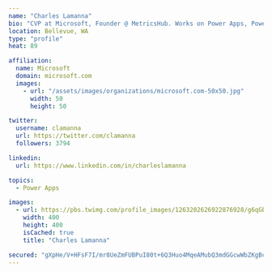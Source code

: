 ```yaml
---
name: "Charles Lamanna"
bio: "CVP at Microsoft, Founder @ MetricsHub. Works on Power Apps, Power Automate, Power Virtual Agent, Common Data Service and Dynamics 365."
location: Bellevue, WA
type: "profile"
heat: 89

affiliation:
  name: Microsoft
  domain: microsoft.com
  images:
    - url: "/assets/images/organizations/microsoft.com-50x50.jpg"
      width: 50
      height: 50

twitter:
  username: clamanna
  url: https://twitter.com/clamanna
  followers: 3794

linkedin:
  url: https://www.linkedin.com/in/charleslamanna

topics:
  - Power Apps

images:
  - url: https://pbs.twimg.com/profile_images/1263202626922876928/g6qGbHZ-_400x400.jpg
    width: 400
    height: 400
    isCached: true
    title: "Charles Lamanna"

secured: "gXpHe/V+HFsF7I/mr8UeZmFUBPuI80t+6Q3Huo4MqeAMubQ3mdGGcwWbZKgBc+hyV7pDoQrMSM8l9JbPdMbMw+tqFyjgoCzeXXTst3Nc1/A+ztW+Q/L+5j6VBMUmsZHB1op2WzPcDyEa0SKYOHo3Yd1fosOZLj6GzZOJzcjOiBRcFUrR41w2GSdDZOkt2EA4fcV76LSs4P5xcAiZQteaibULZ96Lno51pTaguAbqeLh9ZLB3LEhmt/mRSkuDFJWz6/pXUV3QV4Av5jFrxvM4dQnLJMPy8KTVwLVbJDw2fonV5HLftm6CnYvLkoTo4dcl1nAVOwBfggUwrLqSaCHcbs2ii3to8QtLlml7Ip2Fu9QDxAGgGSuDZfQsYpq17OW92ZG98HGTtGBB6L2PUQl2VK94BCLIHFtQC4Ki0y6pLRA=;xj8SbsTJy1syudsAWLDXBQ=="
---
```


